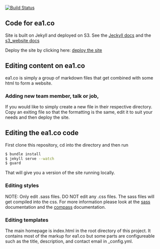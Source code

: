 [![Build Status](https://magnum.travis-ci.com/zamiang/ea1.svg?token=7yXqk14mwos4nMgrf2G4&branch=master)](https://magnum.travis-ci.com/zamiang/ea1)

## Code for ea1.co

Site is built on Jekyll and deployed on S3. See the [Jeckyll docs](http://jekyllrb.com/) and the [s3_website docs](https://github.com/laurilehmijoki/s3_website)

Deploy the site by clicking here: [deploy the site]()

## Editing content on ea1.co

ea1.co is simply a group of markdown files that get combined with some
html to form a website.

### Adding  new team member, talk or job,

If you would like to simply create a new file in their respective directory. Copy
an exiting file so that the formatting is the same, edit it to suit
your needs and then deploy the site.

## Editing the ea1.co code

First clone this repository, cd into the directory and then run

```bash
$ bundle install
$ jekyll serve --watch
$ guard
```

That will give you a version of the site running locally.

### Editing styles

NOTE: Only edit .sass files. DO NOT edit any .css files. The sass
files will get compiled into the css. For more information please look
at the [sass]() documentation and the [compass]() documentation.

### Editing templates

The main homepage is index.html in the root directory of this
project. It contains most of the markup for ea1.co but some parts are
configureable such as the title, description, and contact email in
_config.yml.
